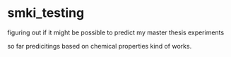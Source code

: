 # smki_testing
figuring out if it might be possible to predict my master thesis experiments

so far predicitings based on chemical properties kind of works.
